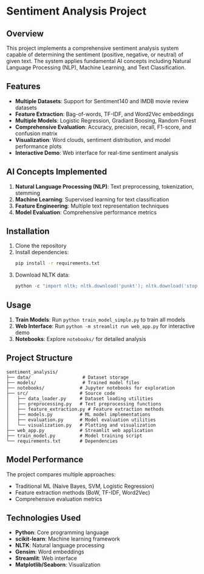 # Sentiment Analysis Project

## Overview
This project implements a comprehensive sentiment analysis system capable of determining the sentiment (positive, negative, or neutral) of given text. The system applies fundamental AI concepts including Natural Language Processing (NLP), Machine Learning, and Text Classification.

## Features
- **Multiple Datasets**: Support for Sentiment140 and IMDB movie review datasets
- **Feature Extraction**: Bag-of-words, TF-IDF, and Word2Vec embeddings
- **Multiple Models**: Logistic Regression, Gradiant Boosing, Random Forest
- **Comprehensive Evaluation**: Accuracy, precision, recall, F1-score, and confusion matrix
- **Visualization**: Word clouds, sentiment distribution, and model performance plots
- **Interactive Demo**: Web interface for real-time sentiment analysis

## AI Concepts Implemented
1. **Natural Language Processing (NLP)**: Text preprocessing, tokenization, stemming
2. **Machine Learning**: Supervised learning for text classification
3. **Feature Engineering**: Multiple text representation techniques
4. **Model Evaluation**: Comprehensive performance metrics


## Installation
1. Clone the repository
2. Install dependencies:
   ```bash
   pip install -r requirements.txt
   ```
3. Download NLTK data:
   ```python
   python -c "import nltk; nltk.download('punkt'); nltk.download('stopwords'); nltk.download('wordnet')"
   ```

## Usage
1. **Train Models**: Run `python train_model_simple.py` to train all models
2. **Web Interface**: Run `python -m streamlit run web_app.py` for interactive demo
3. **Notebooks**: Explore `notebooks/` for detailed analysis


## Project Structure
```
sentiment_analysis/
├── data/                   # Dataset storage
├── models/                 # Trained model files
├── notebooks/             # Jupyter notebooks for exploration
├── src/                   # Source code
│   ├── data_loader.py     # Dataset loading utilities
│   ├── preprocessing.py   # Text preprocessing functions
│   ├── feature_extraction.py # Feature extraction methods
│   ├── models.py          # ML model implementations
│   ├── evaluation.py      # Model evaluation utilities
│   └── visualization.py   # Plotting and visualization
├── web_app.py             # Streamlit web application
├── train_model.py         # Model training script
└── requirements.txt       # Dependencies
```


## Model Performance
The project compares multiple approaches:
- Traditional ML (Naive Bayes, SVM, Logistic Regression)
- Feature extraction methods (BoW, TF-IDF, Word2Vec)
- Comprehensive evaluation metrics

## Technologies Used
- **Python**: Core programming language
- **scikit-learn**: Machine learning framework
- **NLTK**: Natural language processing
- **Gensim**: Word embeddings
- **Streamlit**: Web interface
- **Matplotlib/Seaborn**: Visualization 